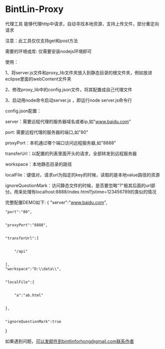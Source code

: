 # BintLin-Proxy
代理工具
能够代理http中请求，自动寻找本地资源，支持上传文件，部分重定向请求



注意：此工具仅仅支持get和post方法




需要的环境或库: 仅需要安装nodejs环境即可

使用：


1、将server.js文件和proxy_lib文件夹放入到静态目录的根文件夹，例如放进eclipse里面的webContent文件夹


2、修改proxy_lib中的config.json文件，将其配置成自己代理文件


3、启动用node命令启动server.js ，即运行node server.js命令行










config.json配置：

   server：需要远程代理的服务器域名或者ip,如"www.baidu.com"


   port: 需要远程代理的服务器的端口,如"80"


   proxyPort：本机通过哪个端口访问远程服务器,如"8888"


   transferUrl：以配置的列表里面开头的请求，全部转发到远程服务器


   workspace：本地静态目录的路径


   localFile：键值对，请求url为指定的key的时候，读取的是本地value路径的资源


   ignoreQuestionMark：访问静态文件的时候，是否要忽略"?"极其后面的url部分。用来处理有localhost:8888/index.html?jstime=123456789的类似的情况


完整配置DEMO如下:
{
	"server":"www.baidu.com",


	"port":"80", 


	"proxyPort":"8888",    


	"transferUrl":[ 


		"/api"


	],
	"workspace":"D:\\data\\",


	"localFile":{


		"a":"ab.html"


	},

	
	"ignoreQuestionMark":true
}






如果遇到问题，可以发邮件到bintlinforhong@gmail.com联系作者